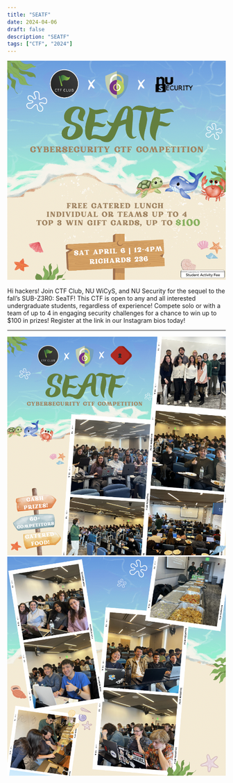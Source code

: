 ```yaml
---
title: "SEATF"
date: 2024-04-06
draft: false
description: "SEATF"
tags: ["CTF", "2024"]
---
```


![featured](featured.png)

Hi hackers! Join CTF Club, NU WiCyS, and NU Security for the sequel to the fall’s SUB-Z3R0: SeaTF! This CTF is open to any and all interested undergraduate students, regardless of experience! Compete solo or with a team of up to 4 in engaging security challenges for a chance to win up to $100 in prizes! Register at the link in our Instagram bios today!

---

![sp24_seatf](seatf1.png)
![sp24_seatf](seatf2.png)
